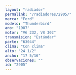 ```yaml
---
layout: "radiador"
permalink: "/radiadores/2905/"
marca: "Ford"
modelo: "Thunderbird"
ano: "1987"
motor: "V6 232, V8 302"
transmision: "Estándar"
parte: "63044"
clima: "Con clima"
alto: "24 1/2"
ancho: "17 5/16"
observaciones: ""
id: "2905"
---
```


